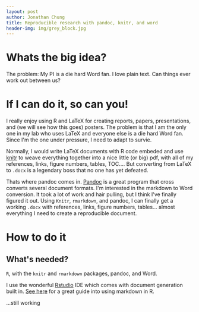 ```yaml
---
layout: post
author: Jonathan Chung
title: Reproducible research with pandoc, knitr, and word
header-img: img/grey_block.jpg
---
```


# Whats the big idea?

The problem: My PI is a die hard Word fan. I love plain text. Can things ever
work out between us?

# If I can do it, so can you!

I really enjoy using R and LaTeX for creating reports, papers, presentations, and (we will see how this goes) posters. The problem is that I am the only one in my lab who uses LaTeX and everyone else is a die hard Word fan. Since I'm the one under pressure, I need to adapt to survie.

Normally, I would write LaTeX documents with R code embeded and use [knitr] to weave everything together into a nice little (or big) pdf, with all of my references, links, figure numbers, tables, TOC.... But converting from LaTeX to `.docx` is a legendary boss that no one has yet defeated.

Thats where pandoc comes in. [Pandoc](http://johnmacfarlane.net/pandoc/) is a great program that cross converts several document formats. I'm interested in the markdown to Word conversion. It took a lot of work and hair pulling, but I think I've finally figured it out. Using `Knitr`, `rmarkdown`, and pandoc, I can finally get a working `.docx` with references, links, figure numbers, tables... almost everything I need to create a reproducible document.

# How to do it

## What's needed?

`R`, with the `knitr` and `rmarkdown` packages, pandoc, and Word.

I use the wonderful [Rstudio](http://www.rstudio.com/) IDE which comes with document generation built in. [See here](http://rmarkdown.rstudio.com/) for a great guide into using markdown in R.

...still working

[knitr]: http://yihui.name/knitr/
